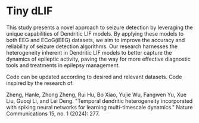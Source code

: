 # Tiny dLIF

This study presents a novel approach to seizure detection by leveraging the unique capabilities of Dendritic LIF models. By applying these models to both EEG and ECoG(iEEG) datasets, we aim to improve the accuracy and reliability of seizure detection algorithms. Our research harnesses the heterogeneity inherent in Dendritic LIF models to better capture the dynamics of epileptic activity, paving the way for more effective diagnostic tools and treatments in epilepsy management.

Code can be updated according to desired and relevant datasets. Code inspired by the research of:

Zheng, Hanle, Zhong Zheng, Rui Hu, Bo Xiao, Yujie Wu, Fangwen Yu, Xue Liu, Guoqi Li, and Lei Deng. "Temporal dendritic heterogeneity incorporated with spiking neural networks for learning multi-timescale dynamics." Nature Communications 15, no. 1 (2024): 277.
